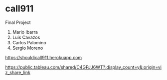 # call911
Final Project

1. Mario Ibarra
1. Luis Cavazos
1. Carlos Palomino
1. Sergio Moreno


https://shouldicall911.herokuapp.com

https://public.tableau.com/shared/C4GPJJ6WT?:display_count=y&:origin=viz_share_link
